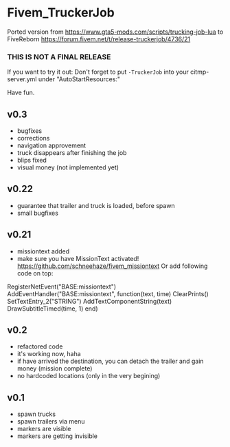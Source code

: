 # Fivem_TruckerJob
Ported version from https://www.gta5-mods.com/scripts/trucking-job-lua to FiveReborn https://forum.fivem.net/t/release-truckerjob/4736/21

### THIS IS NOT A FINAL RELEASE 

If you want to try it out: 
Don't forget to put `-TruckerJob` into your citmp-server.yml under "AutoStartResources:"

Have fun.
## v0.3 ##
- bugfixes
- corrections
- navigation approvement
- truck disappears after finishing the job
- blips fixed
- visual money (not implemented yet)

## v0.22 ##
- guarantee that trailer and truck is loaded, before spawn
- small bugfixes

## v0.21 ##
- missiontext added
- make sure you have MissionText activated! https://github.com/schneehaze/fivem_missiontext
Or add following code on top:

RegisterNetEvent("BASE:missiontext")
AddEventHandler("BASE:missiontext", function(text, time)
        ClearPrints()
        SetTextEntry_2("STRING")
        AddTextComponentString(text)
        DrawSubtitleTimed(time, 1)
end)

## v0.2 ##
- refactored code
- it's working now, haha
- if have arrived the destination, you can detach the trailer and gain money (mission complete)
- no hardcoded locations (only in the very begining)

## v0.1 ##
- spawn trucks
- spawn trailers via menu
- markers are visible
- markers are getting invisible
